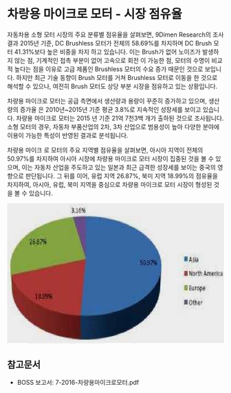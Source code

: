 # 차랑용 마이크로 모터 - 시장 점유율


자동차용 소형 모터 시장의 주요 분류별 점유율을 살펴보면, 9Dimen Research의 조사 결과 2015년 기준, DC Brushless 모터가 전체의 58.69%를 차지하며 DC Brush 모터 41.31%보다 높은 비중을 차지 하고 있습니다.
이는 Brush가 없어 노이즈가 발생하지 않는 점, 기계적인 접촉 부분이 없어 고속으로 회전 이 가능한 점, 모터의 수명이 비교적 높다는 점을 이유로 고급 제품인 Brushless 모터의 수요 증가 때문인 것으로 보입니다.
하지만 최근 기술 동향이 Brush 모터를 거쳐 Brushless 모터로 이동을 한 것으로 해석할 수 있으나, 여전히 Brush 모터도 상당 부분 시장을 점유하고 있는 상황입니다.

차량용 마이크로 모터는 공급 측면에서 생산량과 용량이 꾸준히 증가하고 있으며, 생산량의 증가율 은 2010년~2015년 기준 평균 3.8%로 지속적인 성장세를 보이고 있습니다. 차량용 마이크로 모터는 2015 년 기준 21억 7천3백 개가 출하된 것으로 조사됩니다. 소형 모터의 경우, 자동차 부품산업의 2차, 3차 산업으로 범용성이 높아 다양한 분야에 이용이 가능한 특성이 반영된 결과로 분석됩니다.

차량용 마이크 로 모터의 주요 지역별 점유율을 살펴보면, 아시아 지역이 전체의 50.97%를 차지하여 아시아 시장에 차량용 마이크로 모터 시장이 집중된 것을 볼 수 있으며, 이는 자동차 산업을 주도하고 있는 일본과 최근 급격한 성장세를 보이는 중국의 영향으로 판단됩니다. 그 뒤를 이어, 유럽 지역 26.87%, 북미 지역 18.99%의 점유율을 차지하여, 아시아, 유럽, 북미 지역을 중심으로 차량용 마이크로 모터 시장이 형성된 것을 볼 수 있습니다.


![ ](./images/차량용_마이크로_모터_Q13_3_1.PNG)


## 참고문서
- BOSS 보고서: 7-2016-차량용마이크로모터.pdf
